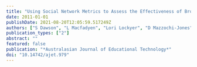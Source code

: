 ```yaml
---
title: "Using Social Network Metrics to Assess the Effectiveness of Broad Based Admission Practices"
date: 2011-01-01
publishDate: 2021-08-20T12:05:59.517249Z
authors: ["S Dawson", "L Macfadyen", "Lori Lockyer", "D Mazzochi-Jones"]
publication_types: ["2"]
abstract: ""
featured: false
publication: "*Australasian Journal of Educational Technology*"
doi: "10.14742/ajet.979"
---
```


